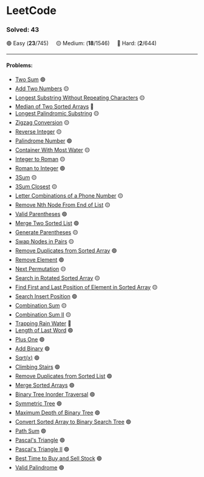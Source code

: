 # LeetCode

### Solved: 43

🟢 Easy (**23**/745) &nbsp; &nbsp; 🟡 Medium: (**18**/1546) &nbsp; &nbsp; 🔴 Hard: (**2**/644)

---

#### Problems:

- [Two Sum](https://github.com/vkzmn/leetCode/blob/main/Easy/01-Two-Sum.js) 🟢
- [Add Two Numbers](https://github.com/vkzmn/leetCode/blob/main/Medium/02-Add-Two-Numbers.js) 🟡
- [Longest Substring Without Repeating Characters](https://github.com/vkzmn/leetCode/blob/main/Medium/03-Longest-Substring-Without-Repeating-Characters.js) 🟡
- [Median of Two Sorted Arrays](https://github.com/vkzmn/leetCode/blob/main/Hard/04-Median-of-Two-Sorted-Arrays.js) 🔴
- [Longest Palindromic Substring](https://github.com/vkzmn/leetCode/blob/main/Medium/05-Longest-Palindromic-Substring.js) 🟡
- [Zigzag Conversion](https://github.com/vkzmn/leetCode/blob/main/Medium/06-Zigzag-Conversion.js) 🟡
- [Reverse Integer](https://github.com/vkzmn/leetCode/blob/main/Medium/07-Reverse-Integer.js) 🟡
- [Palindrome Number](https://github.com/vkzmn/leetCode/blob/main/Easy/09-Palindrome-Number.js) 🟢
- [Container With Most Water](https://github.com/vkzmn/leetCode/blob/main/Medium/11-Container-With-Most-Water.js) 🟡
- [Integer to Roman](https://github.com/vkzmn/leetCode/blob/main/Medium/12-Integer-to-Roman.js) 🟡
- [Roman to Integer](https://github.com/vkzmn/leetCode/blob/main/Easy/13-Roman-to-Integer.js) 🟢
- [3Sum](https://github.com/vkzmn/leetCode/blob/main/Medium/15-3Sum.js) 🟡
- [3Sum Closest](https://github.com/vkzmn/leetCode/blob/main/Medium/16-3Sum-Closest.js) 🟡
- [Letter Combinations of a Phone Number](https://github.com/vkzmn/leetCode/blob/main/Medium/17-Letter-Combinations-of-a-Phone-Number.js) 🟡
- [Remove Nth Node From End of List](https://github.com/vkzmn/leetCode/blob/main/Medium/19-Remove-Nth-Node-From-End-of-List.js) 🟡
- [Valid Parentheses](https://github.com/vkzmn/leetCode/blob/main/Easy/20-Valid-Parentheses.js) 🟢
- [Merge Two Sorted List](https://github.com/vkzmn/leetCode/blob/main/Easy/21-Merge-Two-Sorted-Lists.js) 🟢
- [Generate Parentheses](https://github.com/vkzmn/leetCode/blob/main/Medium/22-Generate-Parentheses.js) 🟡
- [Swap Nodes in Pairs](https://github.com/vkzmn/leetCode/blob/main/Medium/24-Swap-Nodes-in-Pairs.js) 🟡
- [Remove Duplicates from Sorted Array](https://github.com/vkzmn/leetCode/blob/main/Easy/26-Remove-Duplicates-from-Sorted-Array.js) 🟢
- [Remove Element](https://github.com/vkzmn/leetCode/blob/main/Easy/27-Remove-Element.js) 🟢
- [Next Permutation](https://github.com/vkzmn/leetCode/blob/main/Medium/31-Next-Permutation.js) 🟡
- [Search in Rotated Sorted Array](https://github.com/vkzmn/leetCode/blob/main/Medium/33-Search-in-Rotated-Sorted-Array.js) 🟡
- [Find First and Last Position of Element in Sorted Array](https://github.com/vkzmn/leetCode/blob/main/Medium/34-Find-First-and-Last-Position-of-Element-in-Sorted-Array.js) 🟡
- [Search Insert Position](https://github.com/vkzmn/leetCode/blob/main/Easy/35-Search-Insert-Position.js) 🟢
- [Combination Sum](https://github.com/vkzmn/leetCode/blob/main/Medium/39-Combination-Sum.js) 🟡
- [Combination Sum II](https://github.com/vkzmn/leetCode/blob/main/Medium/40-Combination-Sum-II.js) 🟡
- [Trapping Rain Water](https://github.com/vkzmn/leetCode/blob/main/Hard/42-Trapping-Rain-Water.js) 🔴
- [Length of Last Word](https://github.com/vkzmn/leetCode/blob/main/Easy/58-Length-of-Last-Word.js) 🟢
- [Plus One](https://github.com/vkzmn/leetCode/blob/main/Easy/66-Plus-One.js) 🟢
- [Add Binary](https://github.com/vkzmn/leetCode/blob/main/Easy/67-Add-Binary.js) 🟢
- [Sqrt(x)](<https://github.com/vkzmn/leetCode/blob/main/Easy/69-Sqrt(x).js>) 🟢
- [Climbing Stairs](https://github.com/vkzmn/leetCode/blob/main/Easy/70-Climbing-Stairs.js) 🟢
- [Remove Duplicates from Sorted List](https://github.com/vkzmn/leetCode/blob/main/Easy/83-Remove-Duplicates-from-Sorted-List.js) 🟢
- [Merge Sorted Arrays](https://github.com/vkzmn/leetCode/blob/main/Easy/88-Merge-Sorted-Array.js) 🟢
- [Binary Tree Inorder Traversal](https://github.com/vkzmn/leetCode/blob/main/Easy/94-Binary-Tree-Inorder-Traversal.js) 🟢
- [Symmetric Tree](https://github.com/vkzmn/leetCode/blob/main/Easy/101-Symmetric-Tree.js) 🟢
- [Maximum Depth of Binary Tree](https://github.com/vkzmn/leetCode/blob/main/Easy/104-Maximum-Depth-of-Binary-Tree.js) 🟢
- [Convert Sorted Array to Binary Search Tree](https://github.com/vkzmn/leetCode/blob/main/Easy/108-Convert-Sorted-Array-to-Binary-Search-Tree.js) 🟢
- [Path Sum](https://github.com/vkzmn/leetCode/blob/main/Easy/112-Path-Sum.js) 🟢
- [Pascal's Triangle](https://github.com/vkzmn/leetCode/blob/main/Easy/118-Pascal's-Triangle.js) 🟢
- [Pascal's Triangle II](https://github.com/vkzmn/leetCode/blob/main/Easy/119-Pascal's-Triangle-II.js) 🟢
- [Best Time to Buy and Sell Stock](https://github.com/vkzmn/leetCode/blob/main/Easy/121-Best-Time-to-Buy-and-Sell-Stock.js) 🟢
- [Valid Palindrome](https://github.com/vkzmn/leetCode/blob/main/Easy/125-Valid-Palindrome.js) 🟢
